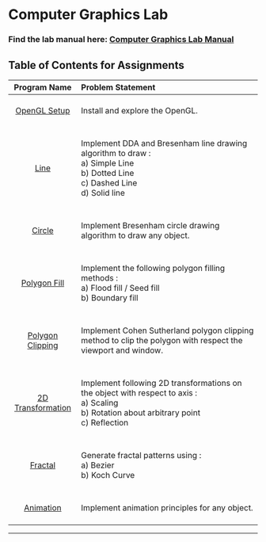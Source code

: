 # Computer Graphics Lab

### Find the lab manual here: [Computer Graphics Lab Manual](CGL.pdf)

## Table of Contents for Assignments

|                        Program Name                         | Problem Statement                                                                                                                                               |
| :---------------------------------------------------------: | :-------------------------------------------------------------------------------------------------------------------------------------------------------------- |
|      [OpenGL Setup](Assignment01%20-%20OpenGL%20Setup)      | <br>Install and explore the OpenGL. <br> <br>                                                                                                                   |
|               [Line](Assignment02%20-%20Line)               | <br> Implement DDA and Bresenham line drawing algorithm to draw : <br>a) Simple Line <br>b) Dotted Line <br>c) Dashed Line <br>d) Solid line <br> <br>          |
|             [Circle](Assignment03%20-%20Circle)             | <br> Implement Bresenham circle drawing algorithm to draw any object. <br> <br>                                                                                 |
|      [Polygon Fill](Assignment04%20-%20Polygon%20Fill)      | <br> Implement the following polygon filling methods : <br>a) Flood fill / Seed fill <br>b) Boundary fill <br><br>                                              |
|  [Polygon Clipping](Assignment05%20-%20Polygon%20Clipping)  | <br>Implement Cohen Sutherland polygon clipping method to clip the polygon with respect the viewport and window. <br><br>                                       |
| [2D Transformation](Assignment06%20-%202D%20Transformation) | <br> Implement following 2D transformations on the object with respect to axis : <br>a) Scaling <br>b) Rotation about arbitrary point <br>c) Reflection<br><br> |
|            [Fractal](Assignment07%20-%20Fractal)            | <br>Generate fractal patterns using : <br>a) Bezier <br>b) Koch Curve<br><br>                                                                                   |
|          [Animation](Assignment08%20-%20Animation)          | <br> Implement animation principles for any object.<br><br>                                                                                                     |

<hr>
